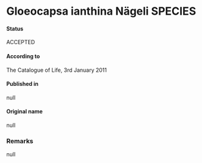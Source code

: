 # Gloeocapsa ianthina Nägeli SPECIES

#### Status
ACCEPTED

#### According to
The Catalogue of Life, 3rd January 2011

#### Published in
null

#### Original name
null

### Remarks
null
